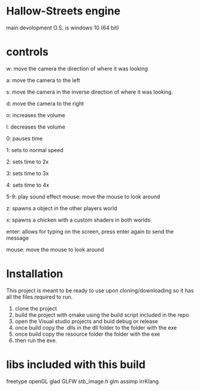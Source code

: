# Hallow-Streets engine

main devolopment O.S. is windows 10 (64 bit)

# controls
w: move the camera the direction of where it was looking

a: move the camera to the left

s: move the camera in the inverse direction of where it was looking.

d: move the camera to the right

o: increases the volume

l: decreases the volume

0: pauses time

1: sets to normal speed

2: sets time to 2x

3: sets time to 3x

4: sets time to 4x

5-9: play sound effect
mouse: move the mouse to look around

z: spawns a object in the other players world

x: spawns a chicken with a custom shaders in both worlds

enter: allows for typing on the screen, press enter again to send the message

mouse: move the mouse to look around

# Installation
This project is meant to be ready to use upon cloning/downloading so it has all the files required to run. 

1. clone the project
2. build the project with cmake using the build script included in the repo
3. open the Visual studio projects and buid debug or release
4. once build copy the .dlls in the dll folder to the folder with the exe
5. once build copy the resource folder the folder with the exe
6. then run the exe. 

# libs included with this build
freetype
openGL
glad
GLFW
stb_image.h
glm
assimp
irrKlang
